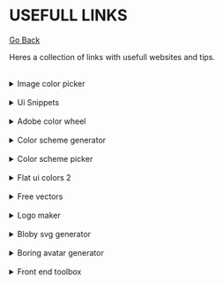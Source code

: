 # USEFULL LINKS

[Go Back](README.md)

Heres a collection of links with usefull websites and tips.

<br>
<details>
    <summary>Image color picker</summary>
    <br>
        <a href="https://imagecolorpicker.com/pt-pt" target="_blank">Access</a>
    <br><br>
    <img src="images/image-color-picker.png"/>
</details>

<br>
<details>
    <summary>Ui Snippets</summary>
    <br>
        <a href="https://ui-snippets.dev/" target="_blank">Access</a>
    <br><br>
    <pre>
        <img src="images/ui-snippets.png" />
    </pre>
</details>

<br>
<details>
    <summary>Adobe color wheel</summary>
    <br>
        <a href="https://color.adobe.com/pt/create/color-wheel" target="_blank">Access</a>
    <br><br>
    <pre>
        <img src="images/adobe-color-picker.png" />
    </pre>
</details>

<br>
<details>
    <summary>Color scheme generator</summary>
    <br>
        <a href="https://coolors.co/" target="_blank">Access</a>
    <br><br>
    <pre>
        <img src="images/scheme-generator.png" />
    </pre>
</details>

<br>
<details>
    <summary>Color scheme picker</summary>
    <br>
        <a href="https://www.schemecolor.com/" target="_blank">Access</a>
    <br><br>
    <pre>
        <img src="images/color-scheme-picker.png" />
    </pre>
</details>

<br>
<details>
    <summary>Flat ui colors 2</summary>
    <br>
        <a href="https://flatuicolors.com/" target="_blank">Access</a>
    <br><br>
    <pre>
        <img src="images/flatuicolors.png" />
    </pre>
</details>

<br>
<details>
    <summary>Free vectors</summary>
    <br>
        <a href="https://www.flaticon.com/" target="_blank">Access</a>
    <br><br>
    <pre>
        <img src="images/flaticon.png" />
    </pre>
</details>

<br>
<details>
    <summary>Logo maker</summary>
    <br>
        <a href="https://logomakr.com/" target="_blank">Access</a>
    <br><br>
    <pre>
        <img src="images/logomakr.png" />
    </pre>
</details>

<br>
<details>
    <summary>Bloby svg generator</summary>
    <br>
        <a href="https://bloby.co/" target="_blank">Access</a>
    <br><br>
    <pre>
        <img src="images/blobysvg.png" />
    </pre>
</details>

<br>
<details>
    <summary>Boring avatar generator</summary>
    <br>
        <a href="https://boringavatars.com/" target="_blank">Access</a>
    <br><br>
    <pre>
        <img src="images/boringavatars.png" />
    </pre>
</details>

<br>
<details>
    <summary>Front end toolbox</summary>
    <br>
        <a href="https://www.akshay.rocks/resources" target="_blank">Access</a>
    <br><br>
    <pre>
        <img src="images/skshay.png" />
    </pre>
</details>
